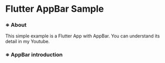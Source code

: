 # Flutter AppBar Sample

 ### ※ About
 This simple example is a Flutter App with AppBar. You can understand its detail in my Youtube.
 
 ### ※ AppBar introduction
